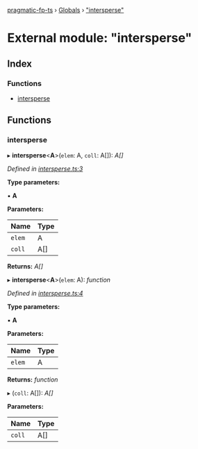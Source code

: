 [pragmatic-fp-ts](../README.md) › [Globals](../globals.md) › ["intersperse"](_intersperse_.md)

# External module: "intersperse"

## Index

### Functions

* [intersperse](_intersperse_.md#intersperse)

## Functions

###  intersperse

▸ **intersperse**<**A**>(`elem`: A, `coll`: A[]): *A[]*

*Defined in [intersperse.ts:3](https://github.com/hermann-p/pragmatic-fp-ts/blob/16cc592/src/intersperse.ts#L3)*

**Type parameters:**

▪ **A**

**Parameters:**

Name | Type |
------ | ------ |
`elem` | A |
`coll` | A[] |

**Returns:** *A[]*

▸ **intersperse**<**A**>(`elem`: A): *function*

*Defined in [intersperse.ts:4](https://github.com/hermann-p/pragmatic-fp-ts/blob/16cc592/src/intersperse.ts#L4)*

**Type parameters:**

▪ **A**

**Parameters:**

Name | Type |
------ | ------ |
`elem` | A |

**Returns:** *function*

▸ (`coll`: A[]): *A[]*

**Parameters:**

Name | Type |
------ | ------ |
`coll` | A[] |

